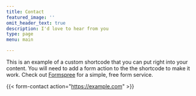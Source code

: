 ```yaml
---
title: Contact
featured_image: ''
omit_header_text: true
description: I'd love to hear from you
type: page
menu: main

---
```


This is an example of a custom shortcode that you can put right into your content. You will need to add a form action to the the shortcode to make it work. Check out [Formspree](https://formspree.io/) for a simple, free form service. 

{{< form-contact action="https://example.com"  >}}
